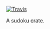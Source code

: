 [![Travis](https://travis-ci.org/aehmlo/ku.svg?branch=master)](https://travis-ci.org/aehmlo/ku)

A sudoku crate.
